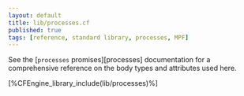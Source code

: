 ```yaml
---
layout: default
title: lib/processes.cf
published: true
tags: [reference, standard library, processes, MPF]
---
```


See the [`processes` promises][processes] documentation for a
comprehensive reference on the body types and attributes used here.

[%CFEngine_library_include(lib/processes)%]
